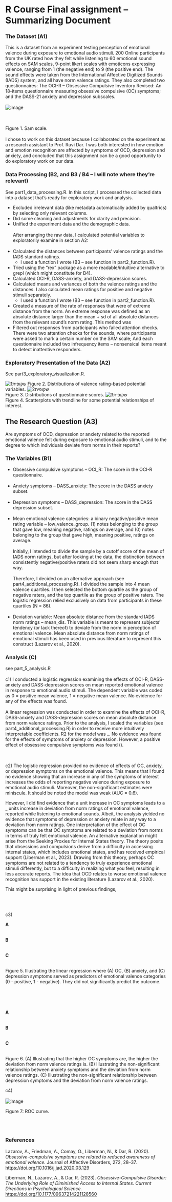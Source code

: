 # R Course Final assignment – Summarizing Document 

### The Dataset (A1)
This is a dataset from an experiment testing perception of emotional valence during exposure to emotional audio stimuli. 200 Online participants from the UK rated how they felt while listening to 60 emotional sound effects on SAM scales, 9-point likert scales with emoticons expressing valence, ranging from 1 (the negative end) to 9 (the positive end). The sound effects were taken from the International Affective Digitized Sounds (IADS) system, and all have norm valence ratings. They also completed two questionnaires: The OCI-R – Obsessive Compulsive Inventory Revised: An 18-items questionnaire measuring obsessive compulsive (OC) symptoms; and the DASS-21 anxiety and depression subscales. <br/><br/>
![image](https://github.com/user-attachments/assets/a07c6977-4dcd-42ed-92d8-c835953d5e9a)

<br/><br/>Figure 1. Sam scale. <br/><br/>
I chose to work on this dataset because I collaborated on the experiment as a research assistant to Prof. Ruvi Dar. I was both interested in how emotion and emotion recognition are affected by symptoms of OCD, depression and anxiety, and concluded that this assignment can be a good opportunity to do exploratory work on our data. 

### Data Processing (B2, and B3 / B4 – I will note where they’re relevant)
See part1_data_processing.R.
In this script, I processed the collected data into a dataset that’s ready for exploratory work and analysis.  
- Excluded irrelevant data (like metadata automatically added by qualtrics) by selecting only relevant columns.
- Did some cleaning and adjustments for clarity and precision.
- Unified the experiment data and the demographic data. <br/><br/>
After arranging the raw data, I calculated potential variables to exploratorily examine in section A2: <br/><br/> 
- Calculated the distances between participants’ valence ratings and the IADS standard ratings.
  - I used a function I wrote (B3 – see function in part2_function.R).
- Tried using the “rex” package as a more readable/intuitive alternative to grepl (which might constitute for B4).  
- Calculated OCI-R, DASS-anxiety, and DASS-depression scores.
- Calculated means and variances of both the valence ratings and the distances. I also calculated mean ratings for positive and negative stimuli separately.
  - I used a function I wrote (B3 – see function in part2_function.R).
- Created a measure of the rate of responses that were of extreme distance from the norm. An extreme response was defined as an absolute distance larger than the mean + sd of all absolute distances from the relevant sound’s norm rating. This method was 
- Filtered out responses from participants who failed attention checks. There were two attention checks for the sounds, where participants were asked to mark a certain number on the SAM scale; And each questionnaire included two infrequency items – nonsensical items meant to detect inattentive responders.

### Exploratory Presentation of the Data (A2)
See part3_exploratory_visualization.R.


![שקופית1](https://github.com/user-attachments/assets/a8996893-dc58-4b00-a7e9-feb3bd467ae0)
Figure 2. Distributions of valence rating-based potential variables.
![שקופית2](https://github.com/user-attachments/assets/16924fbc-80f5-48ee-841b-f148dcb55279)
<br/>Figure 3. Distributions of questionnaire scores. 
![שקופית3](https://github.com/user-attachments/assets/3b0a149d-c8c1-4d78-b50b-1d8c14f9ec99)
<br/> Figure 4. Scatterplots with trendline for some potential relationships of interest.


## The Research Question (A3)
Are symptoms of OCD, depression or anxiety related to the reported emotional valence felt during exposure to emotional audio stimuli, and to the degree to which individuals deviate from norms in their reports? 

### The Variables (B1)

- Obsessive compulsive symptoms – OCI_R: The score in the OCI-R questionnaire. <br/><br/>
- Anxiety symptoms – DASS_anxiety: The score in the DASS anxiety subset. <br/><br/>
- Depression symptoms – DASS_depression: The score in the DASS depression subset. <br/><br/>
- Mean emotional valence categories: a binary negative/positive mean rating variable – low_valence_group. (1) notes belonging to the group that gave low, meaning negative, ratings on average, and (0) notes belonging to the group that gave high, meaning positive, ratings on average. 
<br/><br/> Initially, I intended to divide the sample by a cutoff score of the mean of IADS norm ratings, but after looking at the data, the distinction between consistently negative/positive raters did not seem sharp enough that way. 
<br/><br/>
Therefore, I decided on an alternative approach (see part4_additional_processing.R). I divided the sample into 4 mean valence quartiles. I then selected the bottom quartile as the group of negative raters, and the top quartile as the group of positive raters. The logistic regression relied exclusively on data from participants in these quartiles (N = 86).  <br/><br/>
- Deviation variable: Mean absolute distance from the standard IADS norm ratings –  mean_dis. This variable is meant to represent subjects’ tendency (or lack thereof) to deviate from the norm in perception of emotional valence. Mean absolute distance from norm ratings of emotional stimuli has been used in previous literature to represent this construct (Lazarov et al., 2020). 



### Analysis (C)
see part_5_analysis.R <br/><br/>
c1) 
I conducted a logistic regression examining the effects of OCI-R, DASS-anxiety and DASS-depression scores on mean reported emotional valence in response to emotional audio stimuli. The dependent variable was coded as 0 = positive mean valence, 1 = negative mean valence. No evidence for any of the effects was found. 
 <br/><br/>
A linear regression was conducted in order to examine the effects of OCI-R, DASS-anxiety and DASS-depression scores on mean absolute distance from norm valence ratings. Prior to the analysis, I scaled the variables (see part4_additional_processing.R) in order to receive more intuitively interpretable coefficients. R2 for the model was _. No evidence was found for the effects of symptoms of anxiety or depression. However, a positive effect of obsessive compulsive symptoms was found ().  
<br/><br/>

c2) 
The logistic regression provided no evidence of effects of OC, anxiety, or depression symptoms on the emotional valence. This means that I found no evidence showing that an increase in any of the symptoms of interest increases the odds of reporting negative valence during exposure to emotional audio stimuli. Moreover, the non-significant estimates were miniscule. It should be noted the model was weak (AUC = 0.6). 

However, I did find evidence that a unit increase in OC symptoms leads to a _ units increase in deviation from norm ratings of emotional valence, reported while listening to emotional sounds. Albeit, the analysis yielded no evidence that symptoms of depression or anxiety relate in any way to a deviation from norm ratings. One interpretation of the effect of OC symptoms can be that OC symptoms are related to a deviation from norms in terms of truly felt emotional valence. An alternative explanation might arise from the Seeking Proxies for Internal States theory. The theory posits that obsessions and compulsions derive from a difficulty in accessing internal states, which includes emotional states, and has received empirical support (Liberman et al., 2023). Drawing from this theory, perhaps OC symptoms are not related to a tendency to truly experience emotional stimuli differently, but to a difficulty in realizing what you feel, resulting in less accurate reports. The idea that OCD relates to worse emotional valence recognition has support in the existing literature (Lazarov et al., 2020).  


This might be surprising in light of previous findings, 

<br/><br/>


 
c3) 



**A** <br/><br/>

**B** <br/><br/>

**C** <br/><br/>

Figure 5. Illustrating the linear regression where (A) OC, (B) anxiety, and (C) depression symptoms served as predictors of emotional valence categories (0 - positive, 1 - negative). They did not significantly predict the outcome. 
<br/><br/>

<br/><br/> 

**A** <br/><br/>

**B** <br/><br/>

**C** <br/><br/>


Figure 6.  (A) Illustrating that the higher OC symptoms are, the higher the deviation from norm valence ratings is. (B) Illustrating the non-significant relationship between anxiety symptoms and the deviation from norm valence ratings.  (C) Illustrating the non-significant relationship between depression symptoms and  the deviation from norm valence ratings.


c4) <br/><br/>
![image](https://github.com/user-attachments/assets/7b0f439f-d43a-44c8-a577-c838b13f5f42)

Figure 7: ROC curve. 

<br/><br/>
### References 

Lazarov, A., Friedman, A., Comay, O., Liberman, N., & Dar, R. (2020). *Obsessive-compulsive symptoms are related to reduced awareness of emotional valence.* Journal of Affective Disorders, 272, 28–37. https://doi.org/10.1016/j.jad.2020.03.129

Liberman, N., Lazarov, A., & Dar, R. (2023). *Obsessive-Compulsive Disorder: The Underlying Role of Diminished Access to Internal States. Current Directions in Psychological Science.* https://doi.org/10.1177/09637214221128560

